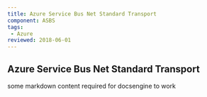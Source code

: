 ```yaml
---
title: Azure Service Bus Net Standard Transport
component: ASBS
tags:
 - Azure
reviewed: 2018-06-01
---
```


## Azure Service Bus Net Standard Transport

some markdown content required for docsengine to work
